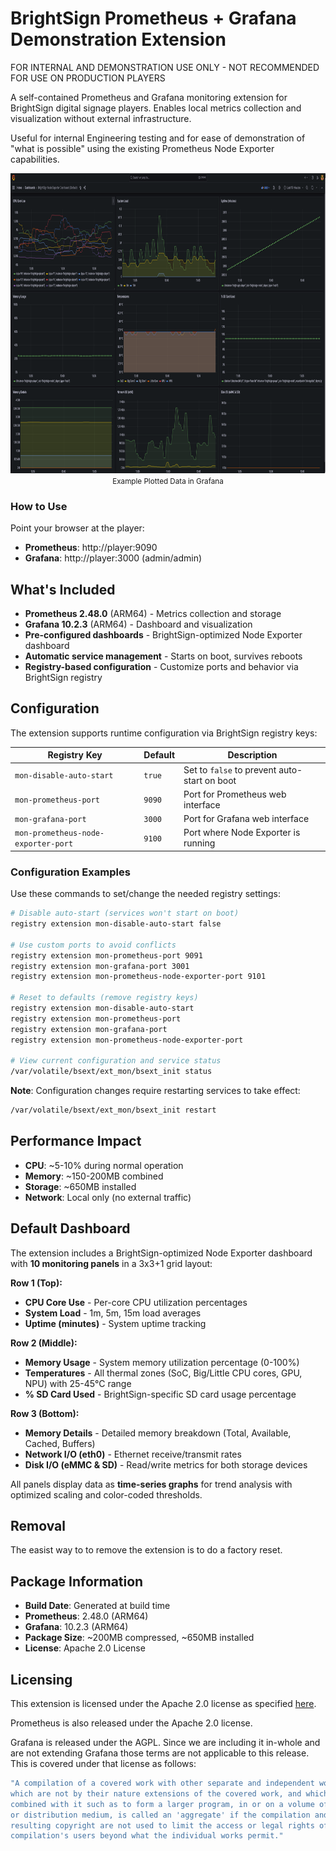 # BrightSign Prometheus + Grafana Demonstration Extension

FOR INTERNAL AND DEMONSTRATION USE ONLY - NOT RECOMMENDED FOR USE ON PRODUCTION PLAYERS

A self-contained Prometheus and Grafana monitoring extension for BrightSign digital signage players. Enables local metrics collection and visualization without external infrastructure.

Useful for internal Engineering testing and for ease of demonstration of "what is possible" using the existing Prometheus Node Exporter capabilities.

<center>
<img src="images/player-grafana.png" alt="Example Dashboard" width="640" height="480">
<small>Example Plotted Data in Grafana</small>
</center>

### How to Use

Point your browser at the player:

- **Prometheus**: http://player:9090
- **Grafana**: http://player:3000 (admin/admin)

## What's Included

- **Prometheus 2.48.0** (ARM64) - Metrics collection and storage
- **Grafana 10.2.3** (ARM64) - Dashboard and visualization
- **Pre-configured dashboards** - BrightSign-optimized Node Exporter dashboard
- **Automatic service management** - Starts on boot, survives reboots
- **Registry-based configuration** - Customize ports and behavior via BrightSign registry

## Configuration

The extension supports runtime configuration via BrightSign registry keys:

| Registry Key | Default | Description |
|--------------|---------|-------------|
| `mon-disable-auto-start` | `true` | Set to `false` to prevent auto-start on boot |
| `mon-prometheus-port` | `9090` | Port for Prometheus web interface |
| `mon-grafana-port` | `3000` | Port for Grafana web interface |
| `mon-prometheus-node-exporter-port` | `9100` | Port where Node Exporter is running |

### Configuration Examples

Use these commands to set/change the needed registry settings:

```bash
# Disable auto-start (services won't start on boot)
registry extension mon-disable-auto-start false

# Use custom ports to avoid conflicts
registry extension mon-prometheus-port 9091
registry extension mon-grafana-port 3001
registry extension mon-prometheus-node-exporter-port 9101

# Reset to defaults (remove registry keys)
registry extension mon-disable-auto-start
registry extension mon-prometheus-port
registry extension mon-grafana-port
registry extension mon-prometheus-node-exporter-port

# View current configuration and service status
/var/volatile/bsext/ext_mon/bsext_init status
```

**Note**: Configuration changes require restarting services to take effect:
```bash
/var/volatile/bsext/ext_mon/bsext_init restart
```

## Performance Impact

- **CPU**: ~5-10% during normal operation
- **Memory**: ~150-200MB combined
- **Storage**: ~650MB installed
- **Network**: Local only (no external traffic)

## Default Dashboard

The extension includes a BrightSign-optimized Node Exporter dashboard with **10 monitoring panels** in a 3x3+1 grid layout:

**Row 1 (Top):**
- **CPU Core Use** - Per-core CPU utilization percentages
- **System Load** - 1m, 5m, 15m load averages
- **Uptime (minutes)** - System uptime tracking

**Row 2 (Middle):**
- **Memory Usage** - System memory utilization percentage (0-100%)
- **Temperatures** - All thermal zones (SoC, Big/Little CPU cores, GPU, NPU) with 25-45°C range
- **% SD Card Used** - BrightSign-specific SD card usage percentage

**Row 3 (Bottom):**
- **Memory Details** - Detailed memory breakdown (Total, Available, Cached, Buffers)
- **Network I/O (eth0)** - Ethernet receive/transmit rates
- **Disk I/O (eMMC & SD)** - Read/write metrics for both storage devices

All panels display data as **time-series graphs** for trend analysis with optimized scaling and color-coded thresholds.


## Removal

The easist way to to remove the extension is to do a factory reset.

## Package Information

- **Build Date**: Generated at build time
- **Prometheus**: 2.48.0 (ARM64)
- **Grafana**: 10.2.3 (ARM64)
- **Package Size**: ~200MB compressed, ~650MB installed
- **License**: Apache 2.0 License


## Licensing

This extension is licensed under the Apache 2.0 license as specified [here](./LICENSE.md).

Prometheus is also released under the Apache 2.0 license.

Grafana is released under the AGPL.  Since we are including it in-whole and are not extending Grafana those terms are not applicable to this release. This is covered under that license as follows:

```bash
"A compilation of a covered work with other separate and independent works,
which are not by their nature extensions of the covered work, and which are not
combined with it such as to form a larger program, in or on a volume of a storage
or distribution medium, is called an 'aggregate' if the compilation and its
resulting copyright are not used to limit the access or legal rights of the
compilation's users beyond what the individual works permit."
```
